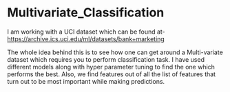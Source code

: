 # Multivariate_Classification

I am working with a UCI dataset which can be found at- https://archive.ics.uci.edu/ml/datasets/bank+marketing

The whole idea behind this is to see how one can get around a Multi-variate dataset which requires you to perform classification task. I have used different models along with hyper parameter tuning to find the one which performs the best. Also, we find features out of all the list of features that turn out to be most important while making predictions.
